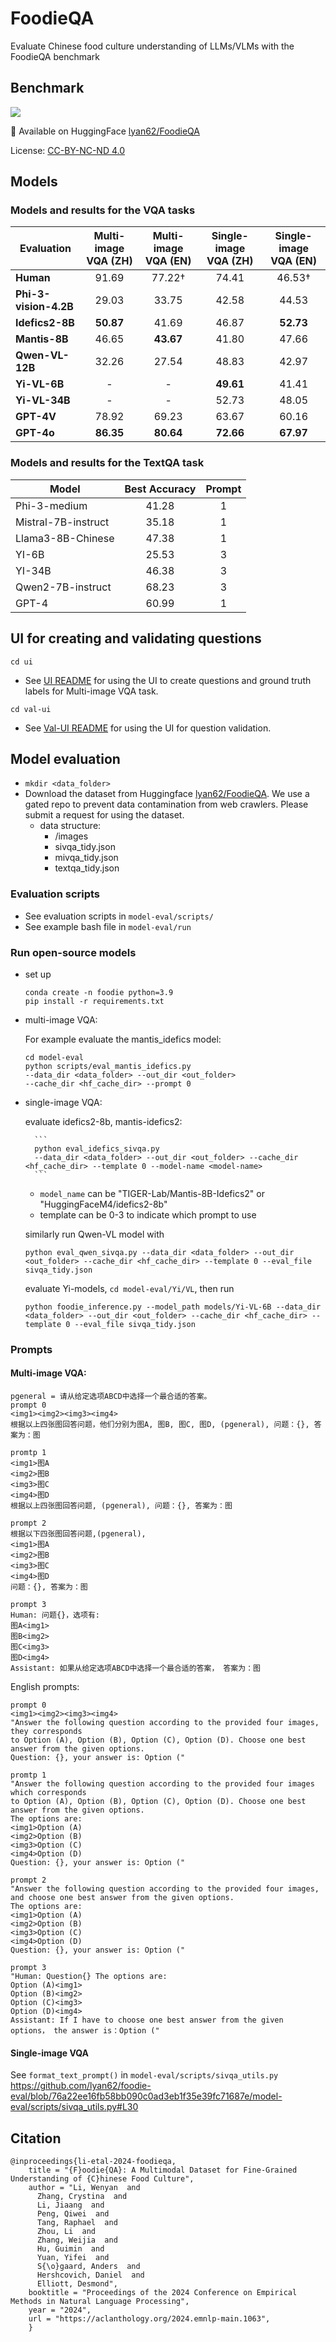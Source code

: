 # FoodieQA

Evaluate Chinese food culture understanding of LLMs/VLMs with the FoodieQA benchmark

## Benchmark

![](foodie-img.jpeg)

🤗 Available on HuggingFace [lyan62/FoodieQA](https://huggingface.co/datasets/lyan62/FoodieQA)

License: [CC-BY-NC-ND 4.0](https://creativecommons.org/licenses/by-nc-nd/4.0/deed.en)

## Models
### Models and results for the VQA tasks
| Evaluation          | Multi-image VQA (ZH) | Multi-image VQA (EN) | Single-image VQA (ZH) | Single-image VQA (EN) |
|---------------------|:--------------------:|:--------------------:|:---------------------:|:---------------------:|
| **Human**           | 91.69                | 77.22†               | 74.41                 | 46.53†                |
| **Phi-3-vision-4.2B** | 29.03               | 33.75                | 42.58                 | 44.53                 |
| **Idefics2-8B**     | **50.87**            | 41.69                | 46.87                 | **52.73**             |
| **Mantis-8B**       | 46.65                | **43.67**            | 41.80                 | 47.66                 |
| **Qwen-VL-12B**     | 32.26                | 27.54                | 48.83                 | 42.97                 |
| **Yi-VL-6B**        | -                    | -                    | **49.61**             | 41.41                 |
| **Yi-VL-34B**       | -                    | -                    | 52.73                 | 48.05                 |
| **GPT-4V**          | 78.92                | 69.23                | 63.67                 | 60.16                 |
| **GPT-4o**          | **86.35**            | **80.64**            | **72.66**             | **67.97**             |

### Models and results for the TextQA task

| Model               | Best Accuracy | Prompt |
|---------------------|:-------------:|:------:|
| Phi-3-medium        | 41.28         | 1      |
| Mistral-7B-instruct | 35.18         | 1      |
| Llama3-8B-Chinese   | 47.38         | 1      |
| YI-6B               | 25.53         | 3      |
| YI-34B              | 46.38         | 3      |
| Qwen2-7B-instruct   | 68.23         | 3      |
| GPT-4               | 60.99         | 1      |

## UI for creating and validating questions

`cd ui`
- See [UI README](ui/README.md) for using the UI to create questions and ground truth labels for Multi-image VQA task.

`cd val-ui`
- See [Val-UI README](val-ui/README_Validation) for using the UI for question validation.

## Model evaluation
- `mkdir <data_folder>`
- Download the dataset from Huggingface [lyan62/FoodieQA](https://huggingface.co/datasets/lyan62/FoodieQA). We use a gated repo to prevent data contamination from web crawlers. Please submit a request for using the dataset.
    - data structure:
        -   /images
        -   sivqa_tidy.json
        -   mivqa_tidy.json
        -   textqa_tidy.json
### Evaluation scripts
- See evaluation scripts in `model-eval/scripts/`
- See example bash file in `model-eval/run`

###  Run open-source models
- set up 
    ```
    conda create -n foodie python=3.9
    pip install -r requirements.txt
    ```

- multi-image VQA:

    For example evaluate the mantis_idefics model:
    ```
    cd model-eval
    python scripts/eval_mantis_idefics.py 
    --data_dir <data_folder> --out_dir <out_folder>
    --cache_dir <hf_cache_dir> --prompt 0
    ```
- single-image VQA:

    evaluate idefics2-8b, mantis-idefics2:

        ```
        python eval_idefics_sivqa.py
        --data_dir <data_folder> --out_dir <out_folder> --cache_dir <hf_cache_dir> --template 0 --model-name <model-name>
        ```
     - `model_name` can be "TIGER-Lab/Mantis-8B-Idefics2" or "HuggingFaceM4/idefics2-8b"
     - template can be 0-3 to indicate which prompt to use
           
    similarly run Qwen-VL model with 

    ```
    python eval_qwen_sivqa.py --data_dir <data_folder> --out_dir <out_folder> --cache_dir <hf_cache_dir> --template 0 --eval_file sivqa_tidy.json
    ```

    evaluate Yi-models, `cd model-eval/Yi/VL`, then run
    
    ```
    python foodie_inference.py --model_path models/Yi-VL-6B --data_dir <data_folder> --out_dir <out_folder> --cache_dir <hf_cache_dir> --template 0 --eval_file sivqa_tidy.json
    ```

### Prompts
#### Multi-image VQA:
```
pgeneral = 请从给定选项ABCD中选择一个最合适的答案。
prompt 0 
<img1><img2><img3><img4>
根据以上四张图回答问题，他们分别为图A, 图B, 图C, 图D, (pgeneral), 问题：{}, 答案为：图

promtp 1
<img1>图A
<img2>图B
<img3>图C
<img4>图D
根据以上四张图回答问题, (pgeneral), 问题：{}, 答案为：图

prompt 2
根据以下四张图回答问题,(pgeneral),
<img1>图A
<img2>图B
<img3>图C
<img4>图D
问题：{}, 答案为：图

prompt 3
Human: 问题{}，选项有: 
图A<img1>
图B<img2>
图C<img3>
图D<img4>
Assistant: 如果从给定选项ABCD中选择一个最合适的答案， 答案为：图
```

English prompts:
```
prompt 0 
<img1><img2><img3><img4>
"Answer the following question according to the provided four images, they corresponds 
to Option (A), Option (B), Option (C), Option (D). Choose one best answer from the given options.
Question: {}, your answer is: Option ("

promtp 1
"Answer the following question according to the provided four images which corresponds 
to Option (A), Option (B), Option (C), Option (D). Choose one best answer from the given options.
The options are:
<img1>Option (A)
<img2>Option (B)
<img3>Option (C)
<img4>Option (D)
Question: {}, your answer is: Option ("

prompt 2
"Answer the following question according to the provided four images, 
and choose one best answer from the given options.
The options are:
<img1>Option (A)
<img2>Option (B)
<img3>Option (C)
<img4>Option (D)
Question: {}, your answer is: Option ("

prompt 3
"Human: Question{} The options are: 
Option (A)<img1>
Option (B)<img2>
Option (C)<img3>
Option (D)<img4>
Assistant: If I have to choose one best answer from the given options， the answer is：Option ("
```

#### Single-image VQA
See `format_text_prompt()` in `model-eval/scripts/sivqa_utils.py` 
https://github.com/lyan62/foodie-eval/blob/76a22ee16fb58bb090c0ad3eb1f35e39fc71687e/model-eval/scripts/sivqa_utils.py#L30


## Citation
```
@inproceedings{li-etal-2024-foodieqa,
    title = "{F}oodie{QA}: A Multimodal Dataset for Fine-Grained Understanding of {C}hinese Food Culture",
    author = "Li, Wenyan  and
      Zhang, Crystina  and
      Li, Jiaang  and
      Peng, Qiwei  and
      Tang, Raphael  and
      Zhou, Li  and
      Zhang, Weijia  and
      Hu, Guimin  and
      Yuan, Yifei  and
      S{\o}gaard, Anders  and
      Hershcovich, Daniel  and
      Elliott, Desmond",
    booktitle = "Proceedings of the 2024 Conference on Empirical Methods in Natural Language Processing",
    year = "2024",
    url = "https://aclanthology.org/2024.emnlp-main.1063",
    }
```
